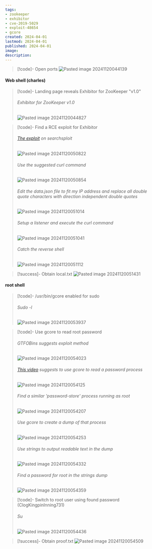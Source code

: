 ```yaml
---
tags:
- zookeeper
- exhibitor
- cve-2019-5029
- exploit-48654
- gcore
created: 2024-04-01
lastmod: 2024-04-01
published: 2024-04-01
image:
description: 
---
```


>[!code]- Open ports
>![Pasted image 20241120044139](Images/Pasted%20image%2020241120044139.png)
#### Web shell (charles)

>[!code]- Landing page reveals Exhibitor for ZooKeeper "v1.0"
>###### Exhibitor for ZooKeeper v1.0
>![Pasted image 20241120044827](Images/Pasted%20image%2020241120044827.png)

>[!code]- Find a RCE exploit for Exhibitor
>###### [The exploit](https://www.exploit-db.com/exploits/48654) on searchsploit
>![Pasted image 20241120050822](Images/Pasted%20image%2020241120050822.png)
>###### Use the suggested curl command
>![Pasted image 20241120050854](Images/Pasted%20image%2020241120050854.png)
>###### Edit the data.json file to fit my IP address and replace all double quote characters with direction independent double quotes
>![Pasted image 20241120051014](Images/Pasted%20image%2020241120051014.png)
>###### Setup a listener and execute the curl command
>![Pasted image 20241120051041](Images/Pasted%20image%2020241120051041.png)
>###### Catch the reverse shell
>![Pasted image 20241120051112](Images/Pasted%20image%2020241120051112.png)

>[!success]- Obtain local.txt
>![Pasted image 20241120051431](Images/Pasted%20image%2020241120051431.png)
#### root shell

>[!code]- /usr/bin/gcore enabled for sudo
>###### Sudo -l
>![Pasted image 20241120053937](Images/Pasted%20image%2020241120053937.png)

>[!code]- Use gcore to read root password
>###### GTFOBins suggests exploit method
>![Pasted image 20241120054023](Images/Pasted%20image%2020241120054023.png)
>###### [This video](https://www.youtube.com/watch?app=desktop&v=-8Mca4ZV7rU&t=0s) suggests to use gcore to read a password process
>![Pasted image 20241120054125](Images/Pasted%20image%2020241120054125.png)
>###### Find a similar 'password-store' process running as root
>![Pasted image 20241120054207](Images/Pasted%20image%2020241120054207.png)
>###### Use gcore to create a dump of that process
>![Pasted image 20241120054253](Images/Pasted%20image%2020241120054253.png)
>###### Use strings to output readable text in the dump
>![Pasted image 20241120054332](Images/Pasted%20image%2020241120054332.png)
>###### Find a password for root in the strings dump
>![Pasted image 20241120054359](Images/Pasted%20image%2020241120054359.png)

>[!code]- Switch to root user using found password (ClogKingpinInning731)
>###### Su
>![Pasted image 20241120054436](Images/Pasted%20image%2020241120054436.png)

>[!success]- Obtain proof.txt
>![Pasted image 20241120054509](Images/Pasted%20image%2020241120054509.png)